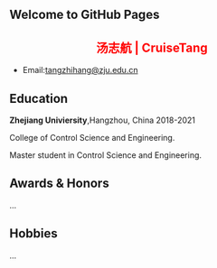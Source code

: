 ## Welcome to GitHub Pages

## <center style='color:red;'>  汤志航 | CruiseTang  </center>
+ Email:tangzhihang@zju.edu.cn

## Education
**Zhejiang Univiersity**,Hangzhou, China 2018-2021

College of Control Science and Engineering.

Master student in Control Science and Engineering.


## Awards & Honors
...

## Hobbies
...
